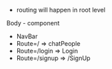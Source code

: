  - routing will happen in root level

 Body - component
   - NavBar 
   - Route=/ => chatPeople
   - Route=/login => Login
   - Route=/signup => /SignUp


